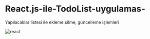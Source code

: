 # React.js-ile-TodoList-uygulamas-
Yapılacaklar listesi ile ekleme,silme, güncelleme işlemleri

![react](http:\\react.png)



